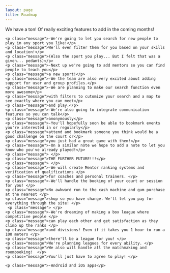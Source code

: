 ```yaml
---
layout: page
title: Roadmap
---
```


<p class="message">
	We have a ton! Of really exciting features to add in the coming months!
</p>


	<p class="message">-We're going to let you search for new people to play in any sport you like!</p>
	<p class="message">We'll even filter them for you based on your skills and location!</p>
	<p class="message">(Also the sport you play... But I felt that was a given... pedants)</p>
	<p class="message">-Next up we're going to add mentors so you can find people to teach you</p>
	<p class="message">a new sport!</p>
	<p class="message">-We the team are also very excited about adding support for user and group profiles.</p>
	<p class="message">-We are planning to make our search function even more awesome</p>
	<p class="message">with filters to cutomize your search and a map to see exactly where you can meet</p>
	<p class="message">and play.</p>
	<p class="message">-We're also going to integrate communication features so you can talk</p>
	<p class="message">anonymously</p>
	<p class="message">-You'll hopefully soon be able to bookmark events you're interested in or regularly</p>
	<p class="message">attend and bookmark someone you think would be a good challenge on the court or</p>
	<p class="message">you just had a great game with them!</p>
	<p class="message">-On a similar note we hope to add a note to let you know who you've already played!</p>
	<p class="message"> </p>
	<p class="message">THE FURTHER FUTURE!!!</p>
	<p class="message"> </p>
	<p class="message">-We will create Mentor ranking systems and verification of qualifications </p>
	<p class="message">for coaches and personal trainers. </p>
	<p class="message">-We'll handle the booking of your court or session for you! </p>
	<p class="message">No awkward run to the cash machine and gum purchase at the nearest </p>
	<p class="message">shop so you have change. We'll let you pay for everything through the site! </p>
	 <p class="message"> </p>
	<p class="message">-We're dreaming of making a box league where competitive people </p>
	<p class="message">can play each other and get satisfaction as they climb up the ranks </p>
	<p class="message">and divisions! Even if it takes you 1 hour to run a 100 meters </p>
	<p class="message">there'll be a league for you! </p>
	<p class="message">We're planning leagues for every ability. </p>
	<p class="message">We also will handle all the matchmaking and roombooking!  </p>
	<p class="message">You'll just have to agree to play! </p>
	 
	<p class="message">-Android and iOS apps</p>

